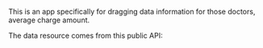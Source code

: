 This is an app specifically for dragging data information for those doctors, average charge amount. 

The data resource comes from this public API: